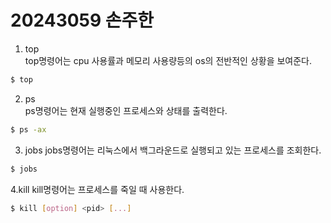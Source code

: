 # 20243059 손주한   
1. top   
top명령어는 cpu 사용률과 메모리 사용량등의 os의 전반적인 상황을 보여준다.
```bash
$ top
```
2. ps   
ps명령어는 현재 실행중인 프로세스와 상태를 출력한다.
```bash
$ ps -ax
```
3. jobs
jobs명령어는 리눅스에서 백그라운드로 실행되고 있는 프로세스를 조회한다.
```bash
$ jobs
```
4.kill
kill명령어는 프로세스를 죽일 때 사용한다.
```bash
$ kill [option] <pid> [...]
```
